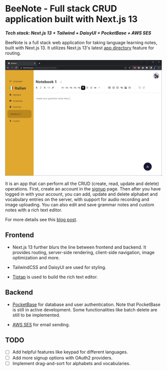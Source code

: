 # BeeNote - Full stack CRUD application built with Next.js 13

***Tech stack: Next.js 13 + Tailwind + DaisyUI + PocketBase + AWS SES***

BeeNote is a full stack web application for taking language learning notes, built with Next.js 13. It utilizes Next.js 13's latest [app directory](https://nextjs.org/blog/next-13) feature for routing.

<img src="screenshot.png" style="zoom:80%;" />

It is an app that can perform all the CRUD (create, read, update and delete) operations. First, create an account in the [signup](https://beenote.app/signup) page. Then after you have logged in with your account, you can add, update and delete alphabet and vocabulary entries on the server, with support for audio recording and image uploading. You can also edit and save grammar notes and custom notes with a rich text editor.

For more details see this [blog post](https://lifei.tech/posts/beenote/). 

## Frontend

- Next.js 13 further blurs the line between frontend and backend. It provides routing, server-side rendering, client-side navigation, image optimization and more.

- TailwindCSS and DaisyUI are used for styling.

- [Tiptap](https://tiptap.dev/) is used to build the rich text editor.


## Backend

- [PocketBase](https://pocketbase.io/) for database and user authentication. Note that PocketBase is still in active development. Some functionalities like batch delete are still to be implemented.

- [AWS SES](https://aws.amazon.com/ses/) for email sending.


## TODO

- [ ] Add helpful features like keypad for different languages.
- [ ] Add more signup options with OAuth2 providers.
- [ ] Implement drag-and-sort for alphabets and vocabularies.
